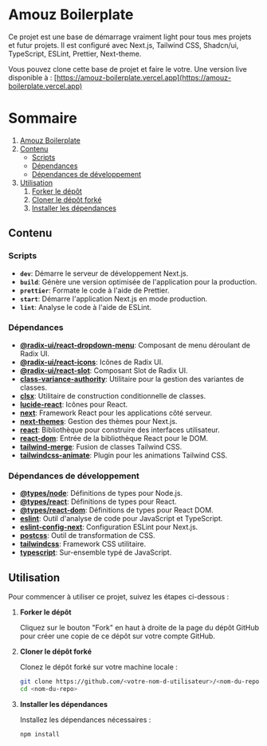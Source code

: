 # Amouz Boilerplate

Ce projet est une base de démarrage vraiment light pour tous mes projets et futur projets. Il est configuré avec Next.js, Tailwind CSS, Shadcn/ui, TypeScript, ESLint, Prettier, Next-theme.

Vous pouvez clone cette base de projet et faire le votre. Une version live disponible à : [https://amouz-boilerplate.vercel.app](https://amouz-boilerplate.vercel.app)

# Sommaire

1. [Amouz Boilerplate](#amouz-boilerplate)
2. [Contenu](#contenu)
   - [Scripts](#scripts)
   - [Dépendances](#dépendances)
   - [Dépendances de développement](#dépendances-de-développement)
3. [Utilisation](#utilisation)
   1. [Forker le dépôt](#forker-le-dépôt)
   2. [Cloner le dépôt forké](#cloner-le-dépôt-forké)
   3. [Installer les dépendances](#installer-les-dépendances)

## Contenu

### Scripts

- **`dev`**: Démarre le serveur de développement Next.js.
- **`build`**: Génère une version optimisée de l'application pour la production.
- **`prettier`**: Formate le code à l'aide de Prettier.
- **`start`**: Démarre l'application Next.js en mode production.
- **`lint`**: Analyse le code à l'aide de ESLint.

### Dépendances

- **[@radix-ui/react-dropdown-menu](https://www.radix-ui.com/docs/primitives/components/dropdown-menu)**: Composant de menu déroulant de Radix UI.
- **[@radix-ui/react-icons](https://www.radix-ui.com/docs/icons)**: Icônes de Radix UI.
- **[@radix-ui/react-slot](https://www.radix-ui.com/docs/primitives/components/slot)**: Composant Slot de Radix UI.
- **[class-variance-authority](https://www.npmjs.com/package/class-variance-authority)**: Utilitaire pour la gestion des variantes de classes.
- **[clsx](https://www.npmjs.com/package/clsx)**: Utilitaire de construction conditionnelle de classes.
- **[lucide-react](https://lucide.dev/docs/react)**: Icônes pour React.
- **[next](https://nextjs.org/)**: Framework React pour les applications côté serveur.
- **[next-themes](https://github.com/pacocoursey/next-themes)**: Gestion des thèmes pour Next.js.
- **[react](https://react.dev/)**: Bibliothèque pour construire des interfaces utilisateur.
- **[react-dom](https://react.dev/)**: Entrée de la bibliothèque React pour le DOM.
- **[tailwind-merge](https://www.npmjs.com/package/tailwind-merge)**: Fusion de classes Tailwind CSS.
- **[tailwindcss-animate](https://www.npmjs.com/package/tailwindcss-animate)**: Plugin pour les animations Tailwind CSS.

### Dépendances de développement

- **[@types/node](https://www.npmjs.com/package/@types/node)**: Définitions de types pour Node.js.
- **[@types/react](https://www.npmjs.com/package/@types/react)**: Définitions de types pour React.
- **[@types/react-dom](https://www.npmjs.com/package/@types/react-dom)**: Définitions de types pour React DOM.
- **[eslint](https://eslint.org/)**: Outil d'analyse de code pour JavaScript et TypeScript.
- **[eslint-config-next](https://nextjs.org/docs/basic-features/eslint)**: Configuration ESLint pour Next.js.
- **[postcss](https://postcss.org/)**: Outil de transformation de CSS.
- **[tailwindcss](https://tailwindcss.com/)**: Framework CSS utilitaire.
- **[typescript](https://www.typescriptlang.org/)**: Sur-ensemble typé de JavaScript.

## Utilisation

Pour commencer à utiliser ce projet, suivez les étapes ci-dessous :

1. **Forker le dépôt**

   Cliquez sur le bouton "Fork" en haut à droite de la page du dépôt GitHub pour créer une copie de ce dépôt sur votre compte GitHub.

2. **Cloner le dépôt forké**

   Clonez le dépôt forké sur votre machine locale :

   ```bash
   git clone https://github.com/<votre-nom-d-utilisateur>/<nom-du-repo>.git
   cd <nom-du-repo>
   ```

3. **Installer les dépendances**

    Installez les dépendances nécessaires :
    ```bash
    npm install
    ```